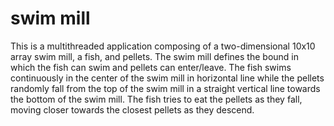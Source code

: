 # swim mill
This is a multithreaded application composing of a two-dimensional 10x10 array swim mill, a fish, and pellets. The swim mill defines the bound in which the fish can swim and pellets can enter/leave. The fish swims continuously in the center of the swim mill in horizontal line while the pellets randomly fall from the top of the swim mill in a straight vertical line towards the bottom of the swim mill. The fish tries to eat the pellets as they fall, moving closer towards the closest pellets as they descend.
